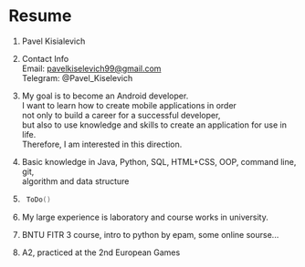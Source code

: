 # Resume

1. Pavel Kisialevich

2. Contact Info  
    Email: pavelkiselevich99@gmail.com  
    Telegram: @Pavel_Kiselevich

3. My goal is to become an Android developer.  
   I want to learn how to create mobile applications in order  
   not only to build a career for a successful developer,  
   but also to use knowledge and skills to create an application for use in life.  
   Therefore, I am interested in this direction.
   
4. Basic knowledge in Java, Python, SQL, HTML+CSS, OOP, command line, git,  
   algorithm and data structure
   
5. ```kotlin
    ToDo()
   ```

6. My large experience is laboratory and сourse works in university.

7. BNTU FITR 3 course, intro to python by epam, some online sourse...

8. A2, practiced at the 2nd European Games

